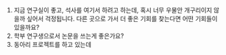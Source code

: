 1. 지금 연구실이 좋고, 석사를 여기서 하려고 하는데, 혹시 너무 우물안 개구리이지 않을까 싶어서 걱정됩니다. 다른 곳으로 가서 더 좋은 기회를 찾는다면 어떤 기회들이 있을까요?
2. 학부 연구생으로서 논문을 쓰는게 좋은가요?
3. 동아리 프로젝트를 하고 있는데 